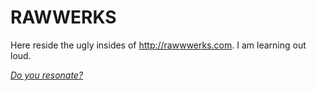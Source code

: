 # RAWWERKS

Here reside the ugly insides of http://rawwwerks.com. I am learning out loud.

_[Do you resonate?](http://eepurl.com/cW6RIn)_
